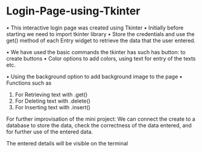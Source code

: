 # Login-Page-using-Tkinter

•	This interactive login page was created using Tkinter
•	Initially before starting we need to import tkinter library
•	Store the credentials and use the get() method of each Entry widget to retrieve the data that the user entered.

•	We have used the basic commands the tkinter has such has button: to create buttons
•	Color options to add colors, using text for entry of the texts etc.

•	Using the background option to add background image to the page
•	Functions such as
1.	For Retrieving text with .get()
2.	For Deleting text with .delete()
3.	For Inserting text with .insert()

For further improvisation of the mini project:
We can connect the create to a database to store the data, check the correctness of the data entered, and for further use of the entered data.

The entered details will be visible on the terminal
